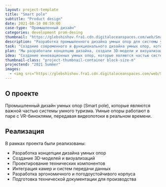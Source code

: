 ```yaml
---
layout: project-template
title: "Smart pole"
subtitle: "Product design"
date: 2021-08-10 00:59:00
case-type: "Промышленный дизайн"
categories: development prom-desing
thumbnail: "https://glebshishov.fra1.cdn.digitaloceanspaces.com/web/Smart-Pole/Smart-Pole-thumbnail.png"
description: "Разработка промышленного дизайна умных опор для системы умного туризма."
task: "Создание современного и функционального дизайна умных опор, которые станут частью инфраструктуры умного туризма."
plan: "Мы разработали концепцию дизайна, создали 3D-модели и визуализации, а также подготовили техническую документацию для производства."
idea: "Создание инновационных умных опор, которые являются частью системы умного туризма и работают в паре с VR-биноклями."
thumbnail-class: "project-thumbnail-container block-size-m"
projectend: "2021 Summer"
images:
  - <img src="https://glebshishov.fra1.cdn.digitaloceanspaces.com/web/Smart-Pole/Smartpole-1.jpg" class="project-image image-full-width" alt="Smartpole-1">
---
```


## О проекте

Промышленный дизайн умных опор (Smart pole), которые являются важной частью системы умного туризма. Умные опоры работают в паре с VR-биноклями, передавая видеопотоки в реальном времени.

## Реализация

В рамках проекта были реализованы:
- Разработка концепции дизайна умных опор
- Создание 3D-моделей и визуализаций
- Проектирование технических компонентов
- Интеграция камер и систем передачи данных
- Разработка эргономичного и погодоустойчивого корпуса
- Подготовка технической документации для производства
